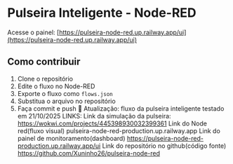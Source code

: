 # Pulseira Inteligente - Node-RED

Acesse o painel: [https://pulseira-node-red.up.railway.app/ui](https://pulseira-node-red.up.railway.app/ui)

## Como contribuir
1. Clone o repositório
2. Edite o fluxo no Node-RED
3. Exporte o fluxo como `flows.json`
4. Substitua o arquivo no repositório
5. Faça commit e push
🔄 Atualização: fluxo da pulseira inteligente testado em 21/10/2025
LINKS:
Link da simulação da pulseira:
https://wokwi.com/projects/445398930032399361
Link do Node red(fluxo visual)
pulseira-node-red-production.up.railway.app
Link do painel de monitoramento(dashboard)
https://pulseira-node-red-production.up.railway.app/ui
Link do repositório no github(código fonte)
https://github.com/Xuninho26/pulseira-node-red
